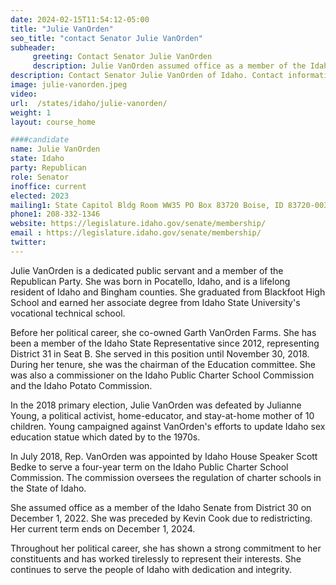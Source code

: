 ```yaml
---
date: 2024-02-15T11:54:12-05:00
title: "Julie VanOrden"
seo_title: "contact Senator Julie VanOrden"
subheader:
     greeting: Contact Senator Julie VanOrden
     description: Julie VanOrden assumed office as a member of the Idaho Senate from District 30 on December 1, 2022. She was preceded by Kevin Cook due to redistricting. Her current term ends on December 1, 2024.
description: Contact Senator Julie VanOrden of Idaho. Contact information for Julie VanOrden includes email address, phone number, and mailing address.
image: julie-vanorden.jpeg
video:
url:  /states/idaho/julie-vanorden/
weight: 1
layout: course_home

####candidate
name: Julie VanOrden
state: Idaho
party: Republican
role: Senator
inoffice: current
elected: 2023
mailing1: State Capitol Bldg Room WW35 PO Box 83720 Boise, ID 83720-0038
phone1: 208-332-1346
website: https://legislature.idaho.gov/senate/membership/
email : https://legislature.idaho.gov/senate/membership/
twitter:
---
```


Julie VanOrden is a dedicated public servant and a member of the Republican Party. She was born in Pocatello, Idaho, and is a lifelong resident of Idaho and Bingham counties. She graduated from Blackfoot High School and earned her associate degree from Idaho State University's vocational technical school.

Before her political career, she co-owned Garth VanOrden Farms. She has been a member of the Idaho State Representative since 2012, representing District 31 in Seat B. She served in this position until November 30, 2018. During her tenure, she was the chairman of the Education committee. She was also a commissioner on the Idaho Public Charter School Commission and the Idaho Potato Commission.

In the 2018 primary election, Julie VanOrden was defeated by Julianne Young, a political activist, home-educator, and stay-at-home mother of 10 children. Young campaigned against VanOrden's efforts to update Idaho sex education statue which dated by to the 1970s.

In July 2018, Rep. VanOrden was appointed by Idaho House Speaker Scott Bedke to serve a four-year term on the Idaho Public Charter School Commission. The commission oversees the regulation of charter schools in the State of Idaho.

She assumed office as a member of the Idaho Senate from District 30 on December 1, 2022. She was preceded by Kevin Cook due to redistricting. Her current term ends on December 1, 2024.

Throughout her political career, she has shown a strong commitment to her constituents and has worked tirelessly to represent their interests. She continues to serve the people of Idaho with dedication and integrity.

